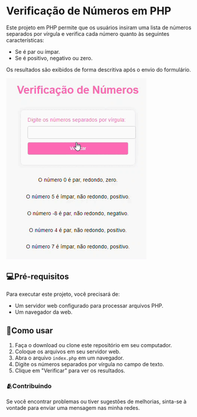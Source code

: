 # Verificação de Números em PHP

Este projeto em PHP permite que os usuários insiram uma lista de números separados por vírgula e verifica cada número quanto às seguintes características:

- Se é par ou ímpar.
- Se é positivo, negativo ou zero.

Os resultados são exibidos de forma descritiva após o envio do formulário.

![img](gifnumeros.gif)

## 💻Pré-requisitos

Para executar este projeto, você precisará de:

- Um servidor web configurado para processar arquivos PHP.
- Um navegador da web.

## 📑Como usar

1. Faça o download ou clone este repositório em seu computador.
2. Coloque os arquivos em seu servidor web.
3. Abra o arquivo `index.php` em um navegador.
4. Digite os números separados por vírgula no campo de texto.
5. Clique em "Verificar" para ver os resultados.


### 🫂Contribuindo

Se você encontrar problemas ou tiver sugestões de melhorias, sinta-se à vontade para enviar uma mensagem nas minha redes.


